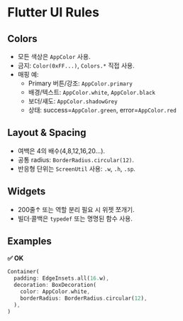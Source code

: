# Flutter UI Rules

## Colors
- 모든 색상은 `AppColor` 사용.
- 금지: `Color(0xFF...)`, `Colors.*` 직접 사용.
- 매핑 예:
  - Primary 버튼/강조: `AppColor.primary`
  - 배경/텍스트: `AppColor.white`, `AppColor.black`
  - 보더/섀도: `AppColor.shadowGrey`
  - 상태: success=`AppColor.green`, error=`AppColor.red`

## Layout & Spacing
- 여백은 4의 배수(4,8,12,16,20…).
- 공통 radius: `BorderRadius.circular(12)`.
- 반응형 단위는 `ScreenUtil` 사용: `.w`, `.h`, `.sp`.

## Widgets
- 200줄↑ 또는 역할 분리 필요 시 위젯 쪼개기.
- 빌더·콜백은 `typedef` 또는 명명된 함수 사용.

## Examples
**✅ OK**
```dart
Container(
  padding: EdgeInsets.all(16.w),
  decoration: BoxDecoration(
    color: AppColor.white,
    borderRadius: BorderRadius.circular(12),
  ),
)
